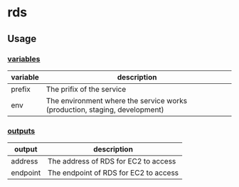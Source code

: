 # rds

## Usage

### [variables](./variables.tf)

| variable | description                                                                |
| -------- | -------------------------------------------------------------------------- |
| prefix   | The prifix of the service                                                  |
| env      | The environment where the service works (production, staging, development) |

### [outputs](./outputs.tf)

| output   | description                           |
| -------- | ------------------------------------- |
| address  | The address of RDS for EC2 to access  |
| endpoint | The endpoint of RDS for EC2 to access |
